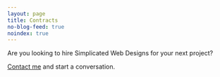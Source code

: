 ```yaml
---
layout: page
title: Contracts
no-blog-feed: true
noindex: true
---
```

Are you looking to hire Simplicated Web Designs for your next project?

[Contact me](/contact/) and start a conversation.